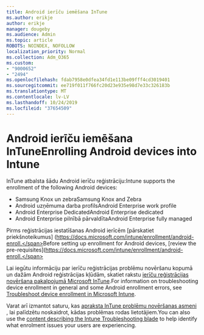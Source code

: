 ```yaml
---
title: Android ierīču iemēšana InTune
ms.author: erikje
author: erikje
manager: dougeby
ms.audience: Admin
ms.topic: article
ROBOTS: NOINDEX, NOFOLLOW
localization_priority: Normal
ms.collection: Adm_O365
ms.custom:
- "9000652"
- "2494"
ms.openlocfilehash: fdab7958e0dfea34fd1e113be09fff4cd3019401
ms.sourcegitcommit: ee719f011f766fc20d23e935e98d7e33c326183b
ms.translationtype: MT
ms.contentlocale: lv-LV
ms.lasthandoff: 10/24/2019
ms.locfileid: "37654509"
---
```

# <a name="enrolling-android-devices-into-intune"></a><span data-ttu-id="4742b-102">Android ierīču iemēšana InTune</span><span class="sxs-lookup"><span data-stu-id="4742b-102">Enrolling Android devices into Intune</span></span>

<span data-ttu-id="4742b-103">InTune atbalsta šādu Android ierīču reģistrāciju:</span><span class="sxs-lookup"><span data-stu-id="4742b-103">Intune supports the enrollment of the following Android devices:</span></span>
- <span data-ttu-id="4742b-104">Samsung Knox un zebra</span><span class="sxs-lookup"><span data-stu-id="4742b-104">Samsung Knox and Zebra</span></span>
- <span data-ttu-id="4742b-105">Android uzņēmuma darba profils</span><span class="sxs-lookup"><span data-stu-id="4742b-105">Android Enterprise work profile</span></span>
- <span data-ttu-id="4742b-106">Android Enterprise Dedicated</span><span class="sxs-lookup"><span data-stu-id="4742b-106">Android Enterprise dedicated</span></span>
- <span data-ttu-id="4742b-107">Android Enterprise pilnībā pārvaldīta</span><span class="sxs-lookup"><span data-stu-id="4742b-107">Android Enterprise fully managed</span></span>

<span data-ttu-id="4742b-108">Pirms reģistrācijas iestatīšanas Android ierīcēm [pārskatiet priekšnoteikumus] (https://docs.microsoft.com/intune/enrollment/android-enroll.</span><span class="sxs-lookup"><span data-stu-id="4742b-108">Before setting up enrollment for Android devices, [review the pre-requisites](https://docs.microsoft.com/intune/enrollment/android-enroll.</span></span>

<span data-ttu-id="4742b-109">Lai iegūtu informāciju par ierīču reģistrācijas problēmu novēršanu kopumā un dažām Android reģistrācijas kļūdām, skatiet rakstu [ierīču reģistrācijas novēršana pakalpojumā Microsoft InTune](https://docs.microsoft.com/intune/enrollment/troubleshoot-device-enrollment-in-intune).</span><span class="sxs-lookup"><span data-stu-id="4742b-109">For information on troubleshooting device enrollment in general and some Android enrollment errors,  see [Troubleshoot device enrollment in Microsoft Intune](https://docs.microsoft.com/intune/enrollment/troubleshoot-device-enrollment-in-intune).</span></span>

<span data-ttu-id="4742b-110">Varat arī izmantot saturu, kas [apraksta InTune problēmu novēršanas asmeni](https://docs.microsoft.com/intune/fundamentals/help-desk-operators) , lai palīdzētu noskaidrot, kādas problēmas rodas lietotājiem.</span><span class="sxs-lookup"><span data-stu-id="4742b-110">You can also use the [content describing the Intune Troubleshooting blade](https://docs.microsoft.com/intune/fundamentals/help-desk-operators) to help identify what enrolment issues your users are experiencing.</span></span>





